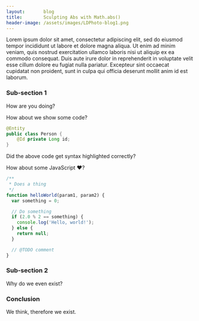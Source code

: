 ```yaml
---
layout:       blog
title:        Sculpting Abs with Math.abs()
header-image: /assets/images/LDPhoto-blog1.png
---
```


Lorem ipsum dolor sit amet, consectetur adipiscing elit, sed do eiusmod tempor incididunt ut labore et dolore magna aliqua. Ut enim ad minim veniam, quis nostrud exercitation ullamco laboris nisi ut aliquip ex ea commodo consequat. Duis aute irure dolor in reprehenderit in voluptate velit esse cillum dolore eu fugiat nulla pariatur. Excepteur sint occaecat cupidatat non proident, sunt in culpa qui officia deserunt mollit anim id est laborum.

### Sub-section 1

How are you doing?

How about we show some code?

```java
@Entity
public class Person {
    @Id private Long id;
}
```

Did the above code get syntax highlighted correctly?

How about some JavaScript ❤️?

```javascript
/**
 * Does a thing
 */
function helloWorld(param1, param2) {
  var something = 0;

  // Do something
  if (2.0 % 2 == something) {
    console.log('Hello, world!');
  } else {
    return null;
  }

  // @TODO comment
}
```

### Sub-section 2

Why do we even exist?

### Conclusion

We think, therefore we exist.
